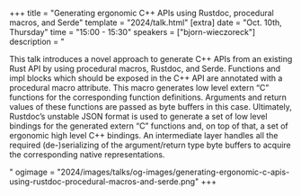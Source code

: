 +++
title = "Generating ergonomic C++ APIs using Rustdoc, procedural macros, and Serde"
template = "2024/talk.html"
[extra]
  date = "Oct. 10th, Thursday"
  time = "15:00 - 15:30"
  speakers = ["bjorn-wieczoreck"]
  description = "<p>This talk introduces a novel approach to generate C++ APIs from an existing Rust API by using procedural macros, Rustdoc, and Serde. Functions and impl blocks which should be exposed in the C++ API are annotated with a procedural macro attribute. This macro generates low level extern “C” functions for the corresponding function definitions. Arguments and return values of these functions are passed as byte buffers in this case. Ultimately, Rustdoc’s unstable JSON format is used to generate a set of low level bindings for the generated extern “C” functions and, on top of that, a set of ergonomic high level C++ bindings. An intermediate layer handles all the required (de-)serializing of the argument/return type byte buffers to acquire the corresponding native representations.</p>"
  ogimage = "2024/images/talks/og-images/generating-ergonomic-c-apis-using-rustdoc-procedural-macros-and-serde.png"
+++
